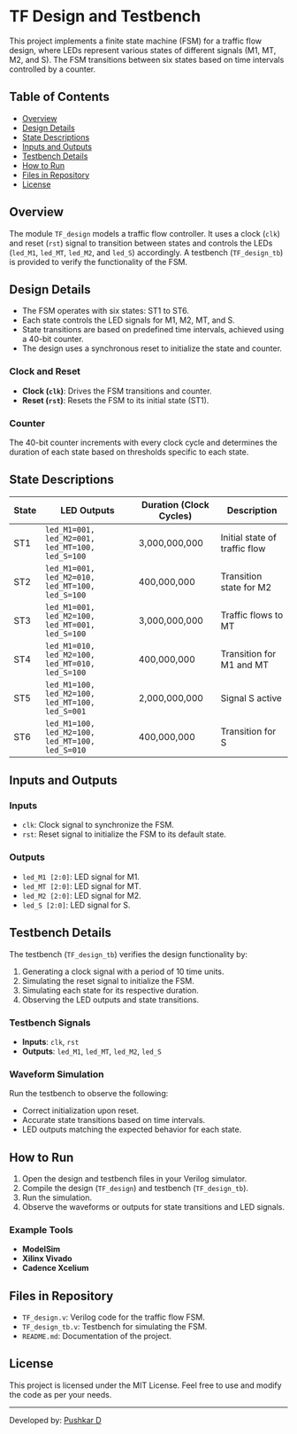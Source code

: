 # TF Design and Testbench

This project implements a finite state machine (FSM) for a traffic flow design, where LEDs represent various states of different signals (M1, MT, M2, and S). The FSM transitions between six states based on time intervals controlled by a counter.

## Table of Contents
- [Overview](#overview)
- [Design Details](#design-details)
- [State Descriptions](#state-descriptions)
- [Inputs and Outputs](#inputs-and-outputs)
- [Testbench Details](#testbench-details)
- [How to Run](#how-to-run)
- [Files in Repository](#files-in-repository)
- [License](#license)

## Overview
The module `TF_design` models a traffic flow controller. It uses a clock (`clk`) and reset (`rst`) signal to transition between states and controls the LEDs (`led_M1`, `led_MT`, `led_M2`, and `led_S`) accordingly. A testbench (`TF_design_tb`) is provided to verify the functionality of the FSM.

## Design Details
- The FSM operates with six states: ST1 to ST6.
- Each state controls the LED signals for M1, M2, MT, and S.
- State transitions are based on predefined time intervals, achieved using a 40-bit counter.
- The design uses a synchronous reset to initialize the state and counter.

### Clock and Reset
- **Clock (`clk`)**: Drives the FSM transitions and counter.
- **Reset (`rst`)**: Resets the FSM to its initial state (ST1).

### Counter
The 40-bit counter increments with every clock cycle and determines the duration of each state based on thresholds specific to each state.

## State Descriptions
| State | LED Outputs                                     | Duration (Clock Cycles)  | Description                   |
|-------|-------------------------------------------------|--------------------------|-------------------------------|
| ST1   | `led_M1=001, led_M2=001, led_MT=100, led_S=100` | 3,000,000,000            | Initial state of traffic flow |
| ST2   | `led_M1=001, led_M2=010, led_MT=100, led_S=100` | 400,000,000              | Transition state for M2       |
| ST3   | `led_M1=001, led_M2=100, led_MT=001, led_S=100` | 3,000,000,000            | Traffic flows to MT           |
| ST4   | `led_M1=010, led_M2=100, led_MT=010, led_S=100` | 400,000,000              | Transition for M1 and MT      |
| ST5   | `led_M1=100, led_M2=100, led_MT=100, led_S=001` | 2,000,000,000            | Signal S active               |
| ST6   | `led_M1=100, led_M2=100, led_MT=100, led_S=010` | 400,000,000              | Transition for S              |

## Inputs and Outputs
### Inputs
- `clk`: Clock signal to synchronize the FSM.
- `rst`: Reset signal to initialize the FSM to its default state.

### Outputs
- `led_M1 [2:0]`: LED signal for M1.
- `led_MT [2:0]`: LED signal for MT.
- `led_M2 [2:0]`: LED signal for M2.
- `led_S [2:0]`: LED signal for S.

## Testbench Details
The testbench (`TF_design_tb`) verifies the design functionality by:
1. Generating a clock signal with a period of 10 time units.
2. Simulating the reset signal to initialize the FSM.
3. Simulating each state for its respective duration.
4. Observing the LED outputs and state transitions.

### Testbench Signals
- **Inputs**: `clk`, `rst`
- **Outputs**: `led_M1`, `led_MT`, `led_M2`, `led_S`

### Waveform Simulation
Run the testbench to observe the following:
- Correct initialization upon reset.
- Accurate state transitions based on time intervals.
- LED outputs matching the expected behavior for each state.

## How to Run
1. Open the design and testbench files in your Verilog simulator.
2. Compile the design (`TF_design`) and testbench (`TF_design_tb`).
3. Run the simulation.
4. Observe the waveforms or outputs for state transitions and LED signals.

### Example Tools
- **ModelSim**
- **Xilinx Vivado**
- **Cadence Xcelium**

## Files in Repository
- `TF_design.v`: Verilog code for the traffic flow FSM.
- `TF_design_tb.v`: Testbench for simulating the FSM.
- `README.md`: Documentation of the project.

## License
This project is licensed under the MIT License. Feel free to use and modify the code as per your needs.

---
Developed by: [Pushkar D](https://github.com/pushkar666)
